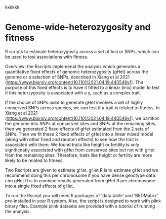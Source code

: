 kkkkkk


# Genome-wide-heterozygosity and fitness
R scripts to estimate heterozygosity across a set of loci or SNPs, which can be used to test associations with fitness.

Overview: the Rscripts implemenat the analysis which generates a quantitative fixed effects of genomic heterozygosity (gHet) across the genome  or a selection of SNPs, described in Xiang et al 2021 (https://www.biorxiv.org/content/10.1101/2021.04.19.440546v1). The purpose of this fixed effects is to have it fitted to a linear (mix) model to test if this heterzygosity is associated with a y, such as a complex trait. 

If the choice of SNPs used to generate gHet involves a set of highly conserved SNPs across species, we can test if a trait is related to fitness. In Xiang et al 2021 (https://www.biorxiv.org/content/10.1101/2021.04.19.440546v1), we partition the genome into SNPs at conserved sites and SNPs at the remaining sites, then we generated 2 fixed effects of gHet estimated from the 2 sets of SNPs. Then we fit these 2 fixed effects of gHet into a linear mixed model (along with other fixed and random effects) to see how the trait is associated with them. We found traits like height or fertility is only significnatly associated with gHet from conserved sites but not with gHet from the remaining sites. Therefore, traits like height or fertility are more likely to be related to fitness.

Two Rscripts are given to estimate gHet. gHet.R is to estimate gHet and we recommend doing this per chromosome if you have dense genotype data. cbn.gHet.R is to combine results generated from gHet.R per chromosome into a single fixed effects of gHet.

To run the Rscript you will need R packages of 'data.table' and 'BEDMatrix' pre-installed in your R system. Also, the script is designed to work with plink binary files. Example plink datasets are provided with a tutorial of running the analysis. 
